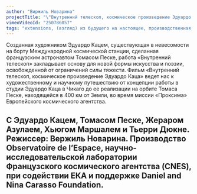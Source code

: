 ```yaml
---
author: "Виржиль Новарина"
projectTitle: "\"Внутренний телескоп, космическое произведение Эдуардо Каца\""
vimeoVideoId: "250786057"  
tags: "extensions, (взгляд) из будущего на настоящее, производственная драма, ритм"
---
```

Созданная художником Эдуардо Кацем, существующая в невесомости на борту Международной космической станции, сделанная французским астронавтом Томасом Песке, работа «Внутренний телескоп» закладывает основу для новой формы искусства и поэзии, освобожденной от ограничений силы тяжести. Фильм «Внутренний телескоп, космическое произведение Эдуардо Каца» ведет нас к художественному и научному путешествию от концепции работы в студии Эдуардо Каца в Чикаго до ее реализации на орбите Томаса Песке, находящейся в 400 км от Земли, во время миссии «Проксима» Европейского космического агентства.

С Эдуардо Кацем, Томасом Песке, Жераром Азулаем, Хьюгом Маршалем и Тьерри Дюкне. Режиссер: Вержиль Новарина. Производство Observatoire de l’Espace, научно-исследовательской лаборатории Французского космического агентства (CNES), при содействии ЕКА и поддержке Daniel and Nina Carasso Foundation.
---
